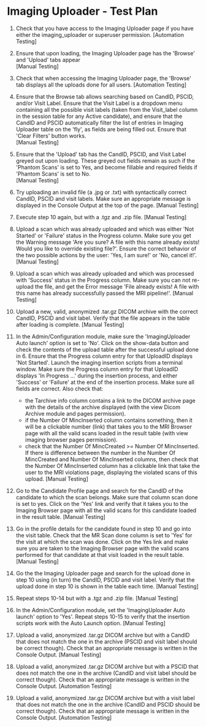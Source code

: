 # Imaging Uploader - Test Plan
      
1. Check that you have access to the Imaging Uploader page if you have either the imaging_uploader or superuser permission.
   [Automation Testing]
2. Ensure that upon loading, the Imaging Uploader page has the 'Browse' and 'Upload' tabs appear  
   [Manual Testing]
3. Check that when accessing the Imaging Uploader page, the 'Browse' tab displays all the uploads done for all users.
   [Automation Testing]
4. Ensure that the Browse tab allows searching based on CandID, PSCID, and/or Visit Label. Ensure that the Visit Label 
   is a dropdown menu containing all the possible visit labels (taken from the Visit_label column in the session table 
   for any Active candidate), and ensure that the CandID and PSCID automatically filter the list of entries in Imaging 
   Uploader table on the 'fly', as fields are being filled out. Ensure that 'Clear Filters' button works.  
   [Manual Testing]      
5. Ensure that the 'Upload' tab has the CandID, PSCID, and Visit Label greyed out upon loading. These greyed out fields remain
   as such if the 'Phantom Scans' is set to Yes, and become fillable and required fields if 'Phantom Scans' is set to No.  
   [Manual Testing]      
6. Try uploading an invalid file (a .jpg or .txt) with syntactically correct CandID, PSCID and visit labels. Make sure
   an appropriate message is displayed in the Console Output at the top of the page.
   [Manual Testing]
7. Execute step 10 again, but with a .tgz and .zip file.
   [Manual Testing]
8. Upload a scan which was already uploaded and which was either 'Not Started' or 'Failure' status in the Progress column. 
   Make sure you get the Warning message 'Are you sure? A file with this name already exists! Would you like to override 
   existing file?'. Ensure the correct behavior of the two possible actions by the user: 'Yes, I am sure!' or 'No, cancel it!'.  
   [Manual Testing]      
9. Upload a scan which was already uploaded and which was processed with 'Success' status in the Progress column. 
   Make sure you can not re-upload the file, and get the Error message 'File already exists! A file with this name has already 
   successfully passed the MRI pipeline!'. 
   [Manual Testing]      
10. Upload a new, valid, anonymized .tar.gz DICOM archive with the correct CandID, PSCID and visit label. Verify that the 
    file appears in the table after loading is complete. 
    [Manual Testing]
11. In the Admin/Configuration module, make sure the 'ImagingUploader Auto launch' option is set to 'No'. 
    Click on the show-data button and check the contents of the upload table after the successful upload done in 6. Ensure that
    the Progress column entry for that UploadID displays 'Not Started'. 
    Launch the imaging insertion scripts from a terminal window. Make sure the Progress column entry for that UploadID displays
    'In Progress ...' during the insertion process, and either 'Success' or 'Failure' at the end of the insertion process.
    Make sure all fields are correct. Also check that:

    - the Tarchive info column contains a link to the DICOM archive page with the details of the archive displayed (with
      the view Dicom Archive module and pages permission).
    - if the Number Of MincInserted column contains something, then it will be a clickable number (link) that takes you to 
      the MRI Browser page with all the valid scans loaded in the result table (with view imaging browser pages permission).
    - check that the Number Of MincCreated >= Number Of MincInserted. If there is difference between the number in
      the Number Of MincCreated and Number Of MincInserted columns, then check that the Number Of MincInserted column has a 
      clickable link that take the user to the MRI violations page, displaying the violated scans of this upload.
    [Manual Testing]      
12. Go to the Candidate Profile page and search for the CandID of the candidate to which the scan belongs. Make sure 
    that column scan done is set to yes. Click on the 'Yes' link and verify that it takes you to the Imaging Browser
    page with all the valid scans for this candidate loaded in the result table.
    [Manual Testing]
13. Go in the profile details for the candidate found in step 10 and go into the visit table. Check that the MR Scan 
    done column is set to 'Yes' for the visit at which the scan was done. Click on the Yes link and make sure you 
    are taken to the Imaging Browser page with the valid scans performed for that candidate at that visit loaded 
    in the result table.
    [Manual Testing]
14. Go the the Imaging Uploader page and search for the upload done in step 10 using (in turn) the CandID, PSCID and
    visit label. Verify that the upload done in step 10 is shown in the table each time. 
    [Manual Testing]
15. Repeat steps 10-14 but with a .tgz and .zip file.
    [Manual Testing]
16. In the Admin/Configuration module, set the 'ImagingUploader Auto launch' option to 'Yes'.
    Repeat steps 10-15 to verify that the insertion scripts work with the Auto Launch option.
    [Manual Testing]
17. Upload a valid, anonymized .tar.gz DICOM archive but with a CandID that does not match the one in the archive 
    (PSCID and visit label should be correct though). Check that an appropriate message is written in the Console 
    Output.
    [Manual Testing]
18. Upload a valid, anonymized .tar.gz DICOM archive but with a PSCID that does not match the one in the archive 
    (CandID and visit label should be correct though). Check that an appropriate message is written in the Console 
    Output.
    [Automation Testing]
19. Upload a valid, anonymized .tar.gz DICOM archive but with a visit label that does not match the one in the 
    archive (CandID and PSCID should be correct though). Check that an appropriate message is written in the Console 
    Output.
    [Automation Testing]
